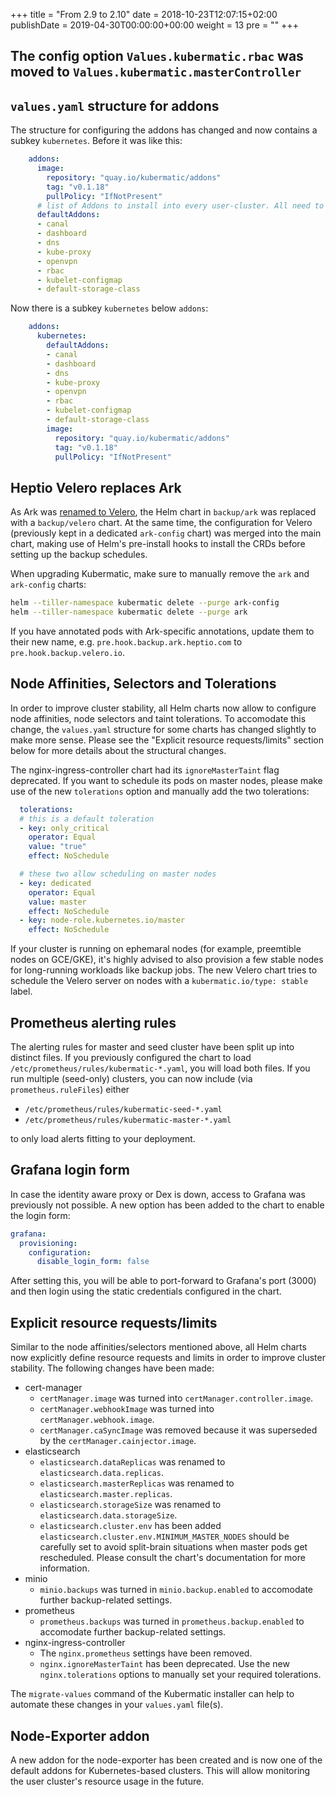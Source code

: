 +++
title = "From 2.9 to 2.10"
date = 2018-10-23T12:07:15+02:00
publishDate = 2019-04-30T00:00:00+00:00
weight = 13
pre = "<b></b>"
+++

##  The config option `Values.kubermatic.rbac` was moved to `Values.kubermatic.masterController`

## `values.yaml` structure for addons

The structure for configuring the addons has changed and now contains a subkey `kubernetes`.
Before it was like this:

```yaml
    addons:
      image:
        repository: "quay.io/kubermatic/addons"
        tag: "v0.1.18"
        pullPolicy: "IfNotPresent"
      # list of Addons to install into every user-cluster. All need to exist in the addons image
      defaultAddons:
      - canal
      - dashboard
      - dns
      - kube-proxy
      - openvpn
      - rbac
      - kubelet-configmap
      - default-storage-class
```

Now there is a subkey `kubernetes` below `addons`:

```yaml
    addons:
      kubernetes:
        defaultAddons:
        - canal
        - dashboard
        - dns
        - kube-proxy
        - openvpn
        - rbac
        - kubelet-configmap
        - default-storage-class
        image:
          repository: "quay.io/kubermatic/addons"
          tag: "v0.1.18"
          pullPolicy: "IfNotPresent"
```

## Heptio Velero replaces Ark

As Ark was [renamed to Velero](https://github.com/heptio/velero/releases/tag/v0.11.0), the Helm chart in
`backup/ark` was replaced with a `backup/velero` chart. At the same time, the configuration for Velero
(previously kept in a dedicated `ark-config` chart) was merged into the main chart, making use of Helm's
pre-install hooks to install the CRDs before setting up the backup schedules.

When upgrading Kubermatic, make sure to manually remove the `ark` and `ark-config` charts:

```bash
helm --tiller-namespace kubermatic delete --purge ark-config
helm --tiller-namespace kubermatic delete --purge ark
```

If you have annotated pods with Ark-specific annotations, update them to their new name, e.g.
`pre.hook.backup.ark.heptio.com` to `pre.hook.backup.velero.io`.

## Node Affinities, Selectors and Tolerations

In order to improve cluster stability, all Helm charts now allow to configure node affinities, node selectors
and taint tolerations. To accomodate this change, the `values.yaml` structure for some charts has changed
slightly to make more sense. Please see the "Explicit resource requests/limits" section below for more details
about the structural changes.

The nginx-ingress-controller chart had its `ignoreMasterTaint` flag deprecated. If you want to schedule its
pods on master nodes, please make use of the new `tolerations` option and manually add the two tolerations:

```yaml
  tolerations:
  # this is a default toleration
  - key: only_critical
    operator: Equal
    value: "true"
    effect: NoSchedule

  # these two allow scheduling on master nodes
  - key: dedicated
    operator: Equal
    value: master
    effect: NoSchedule
  - key: node-role.kubernetes.io/master
    effect: NoSchedule
```

If your cluster is running on ephemaral nodes (for example, preemtible nodes on GCE/GKE), it's highly
advised to also provision a few stable nodes for long-running workloads like backup jobs. The new Velero
chart tries to schedule the Velero server on nodes with a `kubermatic.io/type: stable` label.

## Prometheus alerting rules

The alerting rules for master and seed cluster have been split up into distinct files. If you previously
configured the chart to load `/etc/prometheus/rules/kubermatic-*.yaml`, you will load both files. If you
run multiple (seed-only) clusters, you can now include (via `prometheus.ruleFiles`) either

* `/etc/prometheus/rules/kubermatic-seed-*.yaml`
* `/etc/prometheus/rules/kubermatic-master-*.yaml`

to only load alerts fitting to your deployment.

## Grafana login form

In case the identity aware proxy or Dex is down, access to Grafana was previously not possible. A new
option has been added to the chart to enable the login form:

```yaml
grafana:
  provisioning:
    configuration:
      disable_login_form: false
```

After setting this, you will be able to port-forward to Grafana's port (3000) and then login using the
static credentials configured in the chart.

## Explicit resource requests/limits

Similar to the node affinities/selectors mentioned above, all Helm charts now explicitly define resource
requests and limits in order to improve cluster stability. The following changes have been made:

* cert-manager
  * `certManager.image` was turned into `certManager.controller.image`.
  * `certManager.webhookImage` was turned into `certManager.webhook.image`.
  * `certManager.caSyncImage` was removed because it was superseded by the `certManager.cainjector.image`.
* elasticsearch
  * `elasticsearch.dataReplicas` was renamed to `elasticsearch.data.replicas`.
  * `elasticsearch.masterReplicas` was renamed to `elasticsearch.master.replicas`.
  * `elasticsearch.storageSize` was renamed to `elasticsearch.data.storageSize`.
  * `elasticsearch.cluster.env` has been added `elasticsearch.cluster.env.MINIMUM_MASTER_NODES` should
    be carefully set to avoid split-brain situations when master pods get rescheduled. Please consult
    the chart's documentation for more information.
* minio
  * `minio.backups` was turned in `minio.backup.enabled` to accomodate further backup-related settings.
* prometheus
  * `prometheus.backups` was turned in `prometheus.backup.enabled` to accomodate further backup-related settings.
* nginx-ingress-controller
  * The `nginx.prometheus` settings have been removed.
  * `nginx.ignoreMasterTaint` has been deprecated. Use the new `nginx.tolerations` options to manually
    set your required tolerations.

The `migrate-values` command of the Kubermatic installer can help to automate these changes in your
`values.yaml` file(s).

## Node-Exporter addon

A new addon for the node-exporter has been created and is now one of the default addons for Kubernetes-based
clusters. This will allow monitoring the user cluster's resource usage in the future.
